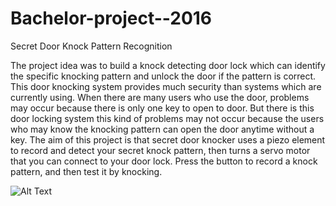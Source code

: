# Bachelor-project--2016
Secret Door Knock Pattern Recognition

The project idea was to build a knock detecting door lock which can identify the specific knocking pattern and unlock the door if the pattern is correct. This door knocking system provides much security than systems which are currently using. When there are many users who use the door, problems may occur because there is only one key to open to door. But there is this door locking system this kind of problems may not occur because the users who may know the knocking pattern can open the door anytime without a key.
The aim of this project is that secret door knocker uses a piezo element to record and detect your secret knock pattern, then turns a servo motor that you can connect to your door lock. Press the button to record a knock pattern, and then test it by knocking.

![Alt Text](url)
